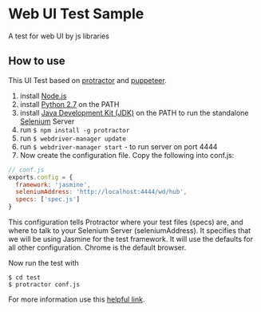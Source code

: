 # Web UI Test Sample
A test for web UI by js libraries

## How to use

This UI Test based on [protractor](https://www.protractortest.org) and [puppeteer](https://pptr.dev/).

1. install [Node.js](http://nodejs.org/)
2. install [Python 2.7](https://www.python.org/) on the PATH
3. install [Java Development Kit (JDK)](https://www.oracle.com/technetwork/java/javase/downloads/index.html) on the PATH to run the standalone [Selenium](https://github.com/SeleniumHQ/selenium) Server
4. run ```$ npm install -g protractor```
5. run ```$ webdriver-manager update```
6. run ```$ webdriver-manager start``` - to run server on port 4444
7. Now create the configuration file. Copy the following into conf.js:
``` js
// conf.js
exports.config = {
  framework: 'jasmine',
  seleniumAddress: 'http://localhost:4444/wd/hub',
  specs: ['spec.js']
}
```

This configuration tells Protractor where your test files (specs) are, and where to talk to your Selenium Server (seleniumAddress). It specifies that we will be using Jasmine for the test framework. It will use the defaults for all other configuration. Chrome is the default browser.

Now run the test with

```$ cd test```   
```$ protractor conf.js```

For more information use this [helpful link](https://www.protractortest.org/#/tutorial).
